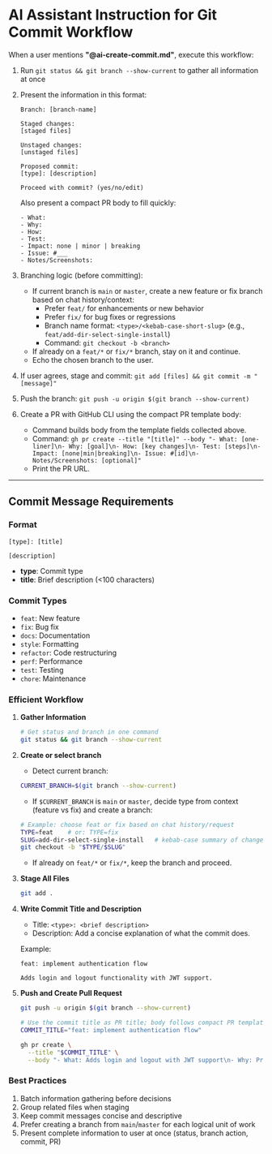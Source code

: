 # AI Assistant Instruction for Git Commit Workflow

When a user mentions **"@ai-create-commit.md"**, execute this workflow:

1. Run `git status && git branch --show-current` to gather all information at once
2. Present the information in this format:

   ```
   Branch: [branch-name]

   Staged changes:
   [staged files]

   Unstaged changes:
   [unstaged files]

   Proposed commit:
   [type]: [description]

   Proceed with commit? (yes/no/edit)
   ```

   Also present a compact PR body to fill quickly:

   ```
   - What:
   - Why:
   - How:
   - Test:
   - Impact: none | minor | breaking
   - Issue: #___
   - Notes/Screenshots:
   ```

3. Branching logic (before committing):
   - If current branch is `main` or `master`, create a new feature or fix branch based on chat history/context:
     - Prefer `feat/` for enhancements or new behavior
     - Prefer `fix/` for bug fixes or regressions
     - Branch name format: `<type>/<kebab-case-short-slug>` (e.g., `feat/add-dir-select-single-install`)
     - Command: `git checkout -b <branch>`
   - If already on a `feat/*` or `fix/*` branch, stay on it and continue.
   - Echo the chosen branch to the user.
4. If user agrees, stage and commit: `git add [files] && git commit -m "[message]"`
5. Push the branch: `git push -u origin $(git branch --show-current)`
6. Create a PR with GitHub CLI using the compact PR template body:
   - Command builds body from the template fields collected above.
   - Command: `gh pr create --title "[title]" --body "- What: [one-liner]\n- Why: [goal]\n- How: [key changes]\n- Test: [steps]\n- Impact: [none|min|breaking]\n- Issue: #[id]\n- Notes/Screenshots: [optional]"`
   - Print the PR URL.

---

## Commit Message Requirements

### Format

```
[type]: [title]

[description]
```

- **type**: Commit type
- **title**: Brief description (<100 characters)

### Commit Types

- `feat`: New feature
- `fix`: Bug fix
- `docs`: Documentation
- `style`: Formatting
- `refactor`: Code restructuring
- `perf`: Performance
- `test`: Testing
- `chore`: Maintenance

### Efficient Workflow

1. **Gather Information**

   ```bash
   # Get status and branch in one command
   git status && git branch --show-current
   ```

2. **Create or select branch**
   - Detect current branch:

   ```bash
   CURRENT_BRANCH=$(git branch --show-current)
   ```

   - If `$CURRENT_BRANCH` is `main` or `master`, decide type from context (feature vs fix) and create a branch:

   ```bash
   # Example: choose feat or fix based on chat history/request
   TYPE=feat    # or: TYPE=fix
   SLUG=add-dir-select-single-install   # kebab-case summary of change
   git checkout -b "$TYPE/$SLUG"
   ```

   - If already on `feat/*` or `fix/*`, keep the branch and proceed.

3. **Stage All Files**

   ```bash
   git add .
   ```

4. **Write Commit Title and Description**
   - Title: `<type>: <brief description>`
   - Description: Add a concise explanation of what the commit does.

   Example:

   ```
   feat: implement authentication flow

   Adds login and logout functionality with JWT support.
   ```

5. **Push and Create Pull Request**

   ```bash
   git push -u origin $(git branch --show-current)

   # Use the commit title as PR title; body follows compact PR template
   COMMIT_TITLE="feat: implement authentication flow"

   gh pr create \
     --title "$COMMIT_TITLE" \
     --body "- What: Adds login and logout with JWT support\n- Why: Provide authentication for protected routes\n- How: New auth service, JWT middleware, login/logout commands\n- Test: npm test && manual login/logout in app\n- Impact: minor\n- Issue: #___\n- Notes/Screenshots: "
   ```

### Best Practices

1. Batch information gathering before decisions
2. Group related files when staging
3. Keep commit messages concise and descriptive
4. Prefer creating a branch from `main`/`master` for each logical unit of work
5. Present complete information to user at once (status, branch action, commit, PR)
